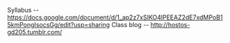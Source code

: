 Syllabus -- https://docs.google.com/document/d/1_ap2z7xSIKO4lPEEAZ2dE7xdMPoB15kmPongIsocsGg/edit?usp=sharing 
Class blog -- http://hostos-gd205.tumblr.com/